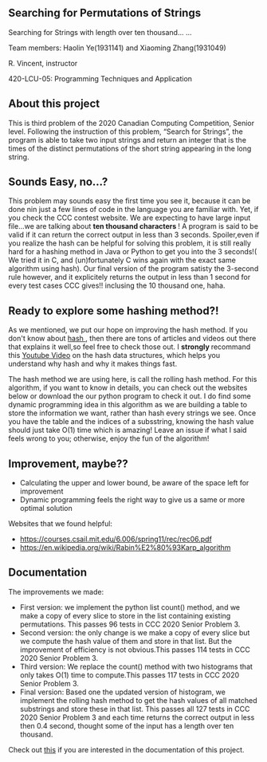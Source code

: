 ## Searching for Permutations of Strings
Searching for Strings with length over ten thousand... ...

Team members: Haolin Ye(1931141) and Xiaoming Zhang(1931049)

R. Vincent, instructor

420-LCU-05: Programming Techniques and Application

## About this project
This is third problem of the 2020 Canadian Computing Competition, Senior level. Following the instruction of this problem, “Search for Strings”,  the program is able to take two input strings and return an integer that is the times of the distinct permutations of the short string appearing in the long string.

## Sounds Easy, no...?
This problem may sounds easy the first time you see it, because it can be done nin just a few lines of code in the language you are familiar with. Yet, if you check the CCC contest website. We are expecting to have large input file...we are talking about <strong> ten thousand characters </strong>!
A program is said to be valid if it can return the correct output in less than 3 seconds. Spoiler,even if you realize the hash can be helpful for solving this problem, it is still really hard for a hashing method in Java or Python to get you into the 3 seconds!( We tried it in C, and (un)fortunately C wins again with the exact same algorithm using hash).
Our final version of the program satisty the 3-second rule however, and it explicitely returns the output in less than 1 second for every test cases CCC gives!! inclusing the 10 thousand one, haha.

## Ready to explore some hashing method?!
As we mentioned, we put our hope on improving the hash method. If you don't know about <a href="https://computersciencewiki.org/index.php/Hashing"> hash </a>, then there are tons of articles and videos out there that explains it well,so feel free to check those out. I <strong> strongly </strong>recommand this <a href="https://www.youtube.com/watch?v=FhNJ6aikTVI">Youtube Video</a> on the hash data structures, which helps you understand why hash and why it makes things fast.

The hash method we are using here, is call the rolling hash method. For this algorithm, if you want to know in details, you can check out the websites below or download the our python program to check it out. I do find some dynamic programming idea in this algorithm as we are building a table to store the information we want, rather than hash every strings we see. Once you have the table and the indices of a subsstring, knowing the hash value should just take O(1) time which is amazing! Leave an issue if what I said feels wrong to you; otherwise, enjoy the fun of the algorithm!

## Improvement, maybe??
* Calculating the upper and lower bound, be aware of the space left for improvement
* Dynamic programming feels the right way to give us a same or more optimal solution

Websites that we found helpful:
* https://courses.csail.mit.edu/6.006/spring11/rec/rec06.pdf
* https://en.wikipedia.org/wiki/Rabin%E2%80%93Karp_algorithm

## Documentation
The improvements we made:

* First version: we implement the python list count() method, and we make a copy of every slice to store in the list containing existing permutations. This passes 96 tests in CCC 2020 Senior Problem 3.
* Second version: the only change is we make a copy of every slice but we compute the hash value of them and store in that list. But the improvement of efficiency is not obvious.This passes 114 tests in CCC 2020 Senior Problem 3.
* Third version: We replace the count() method with two histograms that only takes O(1) time to compute.This passes 117 tests in CCC 2020 Senior Problem 3.
* Final version: Based one the updated version of histogram, we implement the rolling hash method to get the hash values of all matched substrings and store these in that list. This passes all 127 tests in CCC 2020 Senior Problem 3 and each time returns the correct output in less then 0.4 second, thought some of the input has a length over ten thousand.

Check out <a href = "https://github.com/HaooolinYe/-2021-CEGEP-science-student-Graduation-Research-Project-/blob/main/Documentation.docx">this</a> if you are interested in the documentation of this project.
